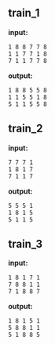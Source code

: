 
## train_1

**input:**
```
1 8 8 7 7 8
1 1 7 7 1 8
7 1 1 7 7 8
```


**output:**
```
1 8 8 5 5 8
1 1 5 5 1 8
5 1 1 5 5 8
```


## train_2

**input:**
```
7 7 7 1
1 8 1 7
7 1 1 7
```


**output:**
```
5 5 5 1
1 8 1 5
5 1 1 5
```


## train_3

**input:**
```
1 8 1 7 1
7 8 8 1 1
7 1 8 8 7
```


**output:**
```
1 8 1 5 1
5 8 8 1 1
5 1 8 8 5
```

